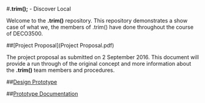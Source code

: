 #**.trim();** - Discover Local

Welcome to the **.trim()** repository. This repository demonstrates a show case of what we, the members of .trim() have done throughout the course of DECO3500.

##[Project Proposal](Project Proposal.pdf)

The project proposal as submitted on 2 September 2016. This document will provide a run through of the original concept and more information about the **.trim()** team members and procedures.

##[Design Prototype]()



##[Prototype Documentation]()

